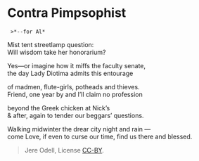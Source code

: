 # Contra Pimpsophist

     >*--for Al*

Mist tent streetlamp question:  
Will wisdom take her honorarium?

Yes—or imagine how it miffs the faculty senate,  
the day Lady Diotima admits this entourage

of madmen, flute-girls, potheads and thieves.  
Friend, one year by and I’ll claim no profession

beyond the Greek chicken at Nick’s  
& after, again to tender our beggars’ questions.

Walking midwinter the drear city night and rain —  
come Love, if even to curse our time, find us there and blessed.


>Jere Odell, License [CC-BY](https://creativecommons.org/licenses/by/4.0/).

